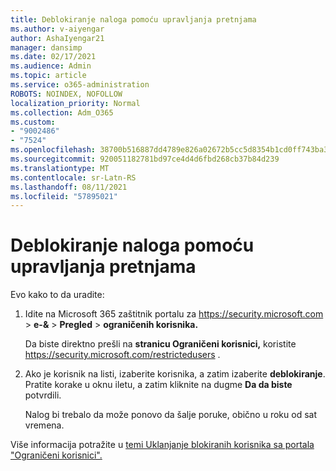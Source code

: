 ```yaml
---
title: Deblokiranje naloga pomoću upravljanja pretnjama
ms.author: v-aiyengar
author: AshaIyengar21
manager: dansimp
ms.date: 02/17/2021
ms.audience: Admin
ms.topic: article
ms.service: o365-administration
ROBOTS: NOINDEX, NOFOLLOW
localization_priority: Normal
ms.collection: Adm_O365
ms.custom:
- "9002486"
- "7524"
ms.openlocfilehash: 38700b516887dd4789e826a02672b5cc5d8354b1cd0ff743ba321724903413ba
ms.sourcegitcommit: 920051182781bd97ce4d4d6fbd268cb37b84d239
ms.translationtype: MT
ms.contentlocale: sr-Latn-RS
ms.lasthandoff: 08/11/2021
ms.locfileid: "57895021"
---
```

# <a name="unblock-an-account-by-using-threat-management"></a>Deblokiranje naloga pomoću upravljanja pretnjama

Evo kako to da uradite:

1. Idite na Microsoft 365 zaštitnik portalu za <https://security.microsoft.com> \> **e-&** \> **Pregled** \> **ograničenih korisnika.**

   Da biste direktno prešli na **stranicu Ograničeni korisnici,** koristite <https://security.microsoft.com/restrictedusers> .

2. Ako je korisnik na listi, izaberite korisnika, a zatim izaberite **deblokiranje**. Pratite korake u oknu iletu, a zatim kliknite na dugme **Da da biste** potvrdili.

   Nalog bi trebalo da može ponovo da šalje poruke, obično u roku od sat vremena.

Više informacija potražite u [temi Uklanjanje blokiranih korisnika sa portala "Ograničeni korisnici".](https://docs.microsoft.com/microsoft-365/security/office-365-security/removing-user-from-restricted-users-portal-after-spam)
